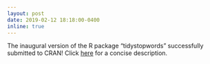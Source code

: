```yaml
---
layout: post
date: 2019-02-12 18:18:00-0400
inline: true
---
```


The inaugural version of the R package “tidystopwords” successfully submitted to CRAN! Click [here](https://github.com/computationalstylistics/tidystopwords) for a concise description.
